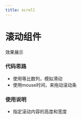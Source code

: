 ```yaml
---
title: scroll 
---
```


# 滚动组件

效果展示     



<ClientOnly>
<scroll-demos></scroll-demos>
</ClientOnly>



### 代码思路

- 使用等比数列，模拟滑动
- 使用mouse时间，来拖动滚动条

### 使用说明

- 指定滚动内容的高度和宽度









